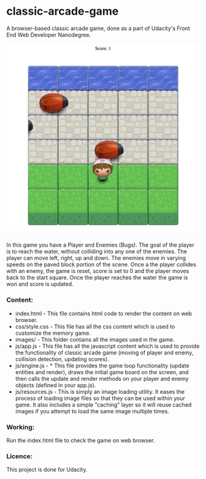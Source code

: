 # classic-arcade-game
A browser-based classic arcade game, done as a part of Udacity's Front End Web Developer Nanodegree.

![alt text](https://github.com/riyadashoriya/classic-arcade-game/blob/master/ArcadeGameUi.png "Game Preview")


In this game you have a Player and Enemies (Bugs). The goal of the player is to reach the water, without colliding into any one of the enemies. The player can move left, right, up and down. The enemies move in varying speeds on the paved block portion of the scene. Once a the player collides with an enemy, the game is reset, score is set to 0 and the player moves back to the start square. Once the player reaches the water the game is won and score is updated.


### Content:
* index.html - This file contains html code to render the content on web browser.
* css/style.css - This file has all the css content which is used to customize the memory game.
* images/ - This folder contains all the images used in the game.
* js/app.js - This file has all the javascript content which is used to provide the functionality of classic arcade game (moving of player and enemy, collision detection, updating scores).
* js/engine.js -  * This file provides the game loop functionality (update entities and render), draws the initial game board on the screen, and then calls the update and render methods on your player and enemy objects (defined in your app.js).
* js/resources.js - This is simply an image loading utility. It eases the process of loading image files so that they can be used within your game. It also includes a simple "caching" layer so it will reuse cached images if you attempt to load the same image multiple times.


### Working:
Run the index.html file to check the game on web browser.


### Licence:
This project is done for Udacity.
